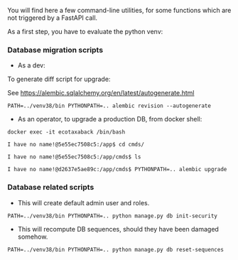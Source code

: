 You will find here a few command-line utilities, for some functions which are not triggered by a FastAPI call.

As a first step, you have to evaluate the python venv:


### Database migration scripts

* As a dev:

To generate diff script for upgrade:

See https://alembic.sqlalchemy.org/en/latest/autogenerate.html

`PATH=../venv38/bin PYTHONPATH=.. alembic revision --autogenerate
`
* As an operator, to upgrade a production DB, from docker shell:

```
docker exec -it ecotaxaback /bin/bash

I have no name!@5e55ec7508c5:/app$ cd cmds/

I have no name!@5e55ec7508c5:/app/cmds$ ls

I have no name!@d2637e5ae89c:/app/cmds$ PYTHONPATH=.. alembic upgrade
```

### Database related scripts

* This will create default admin user and roles.

`PATH=../venv38/bin PYTHONPATH=.. python manage.py db init-security
`

* This will recompute DB sequences, should they have been damaged somehow.

`PATH=../venv38/bin PYTHONPATH=.. python manage.py db reset-sequences
`
